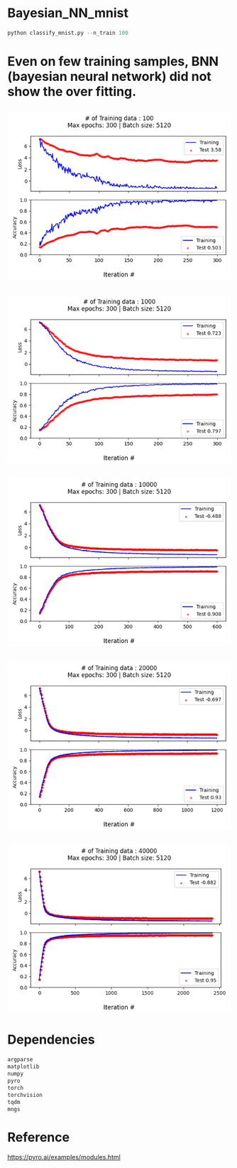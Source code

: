 # Bayesian_NN_mnist
``` python
python classify_mnist.py --n_train 100
```

# Even on few training samples, BNN (bayesian neural network) did not show the over fitting.
![Learning curve](figs/classify_mnist_learning_curve_n_train_100.png?raw=true "Learning curve")
--
![Learning curve](figs/classify_mnist_learning_curve_n_train_1000.png?raw=true "Learning curve")
--
![Learning curve](figs/classify_mnist_learning_curve_n_train_10000.png?raw=true "Learning curve")
--
![Learning curve](figs/classify_mnist_learning_curve_n_train_20000.png?raw=true "Learning curve")
--
![Learning curve](figs/classify_mnist_learning_curve_n_train_40000.png?raw=true "Learning curve")
--

# Dependencies

```
argparse
matplotlib
numpy
pyro
torch
torchvision
tqdm
mngs
```




# Reference
https://pyro.ai/examples/modules.html
